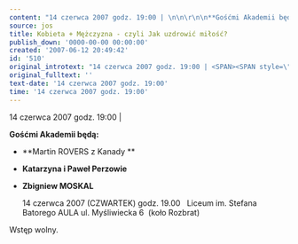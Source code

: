 ```yaml
---
content: "14 czerwca 2007 godz. 19:00 | \n\n\r\n\n**Gośćmi Akademii będą:**\n\r\n<UL>\n\n\r\n<LI>\n\n\r\n**Martin ROVERS z Kanady **\n\n\r\n<LI>\n\n\r\n**Katarzyna i Paweł Perzowie**\n\n\r\n<LI>\n\n\r\n**Zbigniew MOSKAL**\n\n14 czerwca 2007 (CZWARTEK) godz. 19.00&nbsp;&nbsp;\nLiceum im. Stefana Batorego AULA \nul. Myśliwiecka 6&nbsp; (koło Rozbrat)\n</LI></UL>\n\n\r\n\nWstęp wolny.\n"
source: jos
title: Kobieta + Mężczyzna - czyli Jak uzdrowić miłość?
publish_down: '0000-00-00 00:00:00'
created: '2007-06-12 20:49:42'
id: '510'
original_introtext: "14 czerwca 2007 godz. 19:00 | <SPAN><SPAN style=\"FONT-SIZE: 18pt; COLOR: green; FONT-FAMILY: Verdana\"><SPAN><SPAN style=\"FONT-SIZE: 18pt; COLOR: green; FONT-FAMILY: Verdana\"><SPAN style=\"FONT-SIZE: 18pt; COLOR: green; FONT-FAMILY: Verdana; mso-fareast-font-family: 'Times New Roman'; mso-ansi-language: PL; mso-fareast-language: PL; mso-bidi-language: AR-SA\"><SPAN style=\"FONT-SIZE: 11pt; COLOR: blue; FONT-FAMILY: Verdana\"><SPAN><FONT color=#ff0000><BR><br>\r\n<P class=MsoNormal style=\"MARGIN: 0cm 0cm 0pt\"><FONT size=3><FONT color=#000000><FONT face=\"Times New Roman\"><STRONG>Gośćmi Akademii będą:</STRONG></FONT></FONT></FONT><br>\r\n<UL><BR><br>\r\n<LI><BR><br>\r\n<DIV class=MsoNormal style=\"MARGIN: 0cm 0cm 0pt\"><FONT size=3><FONT face=\"Times New Roman\" color=#990000><STRONG>Martin ROVERS z Kanady </STRONG></FONT></FONT></DIV><BR><br>\r\n<LI><BR><br>\r\n<DIV class=MsoNormal style=\"MARGIN: 0cm 0cm 0pt\"><FONT size=3><FONT face=\"Times New Roman\" color=#990000><STRONG>Katarzyna i Paweł Perzowie</STRONG></FONT></FONT></DIV><BR><br>\r\n<LI><BR><br>\r\n<DIV class=MsoNormal style=\"MARGIN: 0cm 0cm 0pt\" align=center><FONT size=3><FONT face=\"Times New Roman\" color=#990000><STRONG>Zbigniew MOSKAL</STRONG></FONT></FONT><BR><BR><FONT size=3><FONT color=#000000><FONT face=\"Times New Roman\">14 czerwca 2007 (CZWARTEK) godz. 19.00&nbsp;</FONT></FONT></FONT><?xml:namespace prefix = o ns = \"urn:schemas-microsoft-com:office:office\" /><o:p><FONT face=\"Times New Roman\" color=#000000 size=3>&nbsp;</FONT></o:p><BR><FONT size=3><FONT color=#000000><FONT face=\"Times New Roman\">Liceum im. Stefana Batorego AULA </FONT></FONT></FONT><BR><FONT size=3><FONT color=#000000><FONT face=\"Times New Roman\">ul. Myśliwiecka 6&nbsp; </FONT></FONT></FONT><FONT size=3><FONT color=#000000><FONT face=\"Times New Roman\">(koło Rozbrat)</FONT></FONT></FONT><BR></DIV></LI></UL><BR><br>\r\n<P class=MsoNormal style=\"MARGIN: 0cm 0cm 0pt\"><FONT face=\"Times New Roman\" color=#000000 size=3>Wstęp wolny.</FONT></FONT></SPAN></P></SPAN></SPAN></SPAN></SPAN></SPAN></SPAN>"
original_fulltext: ''
text-date: '14 czerwca 2007 godz. 19:00'
time: '14 czerwca 2007 godz. 19:00'
---
```

14 czerwca 2007 godz. 19:00 | 



**Gośćmi Akademii będą:**

<UL>


<LI>


**Martin ROVERS z Kanady **


<LI>


**Katarzyna i Paweł Perzowie**


<LI>


**Zbigniew MOSKAL**

14 czerwca 2007 (CZWARTEK) godz. 19.00&nbsp;&nbsp;
Liceum im. Stefana Batorego AULA 
ul. Myśliwiecka 6&nbsp; (koło Rozbrat)
</LI></UL>



Wstęp wolny.


<!--{{json:{"created_date":"2007-06-12 20:49:42","publish_down":"0000-00-00 00:00:00","id":"510"}}}-->